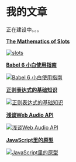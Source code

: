 # 我的文章

正在建设中。。。

[**The Mathematics of Slots**](/article/slots/)

[![slots][1]](/article/slots/)

[**Babel 6 小白使用指南**](/article/doc/2)

[![Babel 6 小白使用指南][3]](/article/doc/2)

[**正则表达式的基础知识**](/article/doc/3)

[![正则表达式的基础知识][2]](/article/doc/3)

[**浅谈Web Audio API**](/article/doc/4)

[![浅谈Web Audio API][4]](/article/doc/4)

[**JavaScript里的原型**](/article/doc/5)

[![JavaScript里的原型][5]](/article/doc/5)

[1]: http://wilberway.com/article/images/art1.jpg
[2]: http://wilberway.com/article/images/art2.jpg?v2
[3]: http://wilberway.com/article/images/art3.jpg
[4]: http://wilberway.com/article/images/art4.jpg
[5]: http://wilberway.com/article/images/art5.jpg
